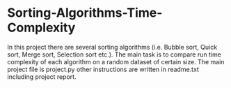 # Sorting-Algorithms-Time-Complexity
In this project there are several sorting algorithms (i.e. Bubble sort, Quick sort, Merge sort, Selection sort etc.). The main task is to compare run time complexity of each algorithm on a random dataset of certain size.
The main project file is project.py
other instructions are written in readme.txt including project report.
